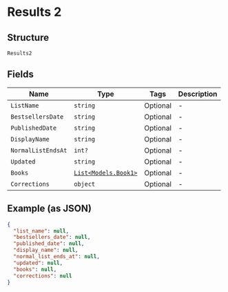 
# Results 2

## Structure

`Results2`

## Fields

| Name | Type | Tags | Description |
|  --- | --- | --- | --- |
| `ListName` | `string` | Optional | - |
| `BestsellersDate` | `string` | Optional | - |
| `PublishedDate` | `string` | Optional | - |
| `DisplayName` | `string` | Optional | - |
| `NormalListEndsAt` | `int?` | Optional | - |
| `Updated` | `string` | Optional | - |
| `Books` | [`List<Models.Book1>`](../../doc/models/book-1.md) | Optional | - |
| `Corrections` | `object` | Optional | - |

## Example (as JSON)

```json
{
  "list_name": null,
  "bestsellers_date": null,
  "published_date": null,
  "display_name": null,
  "normal_list_ends_at": null,
  "updated": null,
  "books": null,
  "corrections": null
}
```


